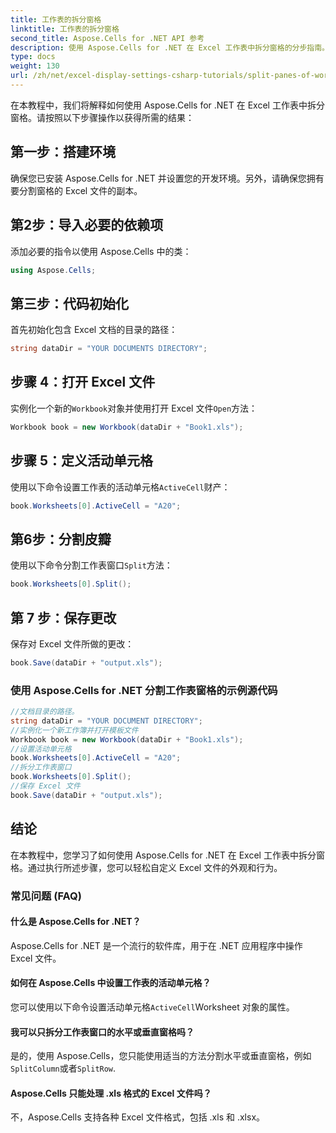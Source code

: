 ```yaml
---
title: 工作表的拆分窗格
linktitle: 工作表的拆分窗格
second_title: Aspose.Cells for .NET API 参考
description: 使用 Aspose.Cells for .NET 在 Excel 工作表中拆分窗格的分步指南。
type: docs
weight: 130
url: /zh/net/excel-display-settings-csharp-tutorials/split-panes-of-worksheet/
---
```

在本教程中，我们将解释如何使用 Aspose.Cells for .NET 在 Excel 工作表中拆分窗格。请按照以下步骤操作以获得所需的结果：

## 第一步：搭建环境

确保您已安装 Aspose.Cells for .NET 并设置您的开发环境。另外，请确保您拥有要分割窗格的 Excel 文件的副本。

## 第2步：导入必要的依赖项

添加必要的指令以使用 Aspose.Cells 中的类：

```csharp
using Aspose.Cells;
```

## 第三步：代码初始化

首先初始化包含 Excel 文档的目录的路径：

```csharp
string dataDir = "YOUR DOCUMENTS DIRECTORY";
```

## 步骤 4：打开 Excel 文件

实例化一个新的`Workbook`对象并使用打开 Excel 文件`Open`方法：

```csharp
Workbook book = new Workbook(dataDir + "Book1.xls");
```

## 步骤 5：定义活动单元格

使用以下命令设置工作表的活动单元格`ActiveCell`财产：

```csharp
book.Worksheets[0].ActiveCell = "A20";
```

## 第6步：分割皮瓣

使用以下命令分割工作表窗口`Split`方法：

```csharp
book.Worksheets[0].Split();
```

## 第 7 步：保存更改

保存对 Excel 文件所做的更改：

```csharp
book.Save(dataDir + "output.xls");
```

### 使用 Aspose.Cells for .NET 分割工作表窗格的示例源代码 

```csharp
//文档目录的路径。
string dataDir = "YOUR DOCUMENT DIRECTORY";
//实例化一个新工作簿并打开模板文件
Workbook book = new Workbook(dataDir + "Book1.xls");
//设置活动单元格
book.Worksheets[0].ActiveCell = "A20";
//拆分工作表窗口
book.Worksheets[0].Split();
//保存 Excel 文件
book.Save(dataDir + "output.xls");
```

## 结论

在本教程中，您学习了如何使用 Aspose.Cells for .NET 在 Excel 工作表中拆分窗格。通过执行所述步骤，您可以轻松自定义 Excel 文件的外观和行为。

### 常见问题 (FAQ)

#### 什么是 Aspose.Cells for .NET？

Aspose.Cells for .NET 是一个流行的软件库，用于在 .NET 应用程序中操作 Excel 文件。

#### 如何在 Aspose.Cells 中设置工作表的活动单元格？

您可以使用以下命令设置活动单元格`ActiveCell`Worksheet 对象的属性。

#### 我可以只拆分工作表窗口的水平或垂直窗格吗？

是的，使用 Aspose.Cells，您只能使用适当的方法分割水平或垂直窗格，例如`SplitColumn`或者`SplitRow`.

#### Aspose.Cells 只能处理 .xls 格式的 Excel 文件吗？

不，Aspose.Cells 支持各种 Excel 文件格式，包括 .xls 和 .xlsx。